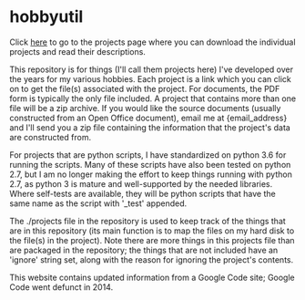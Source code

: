 # hobbyutil

Click [here](./project_list.md) to go to the projects page where you can download
the individual projects and read their descriptions.

This repository is for things (I'll call them projects here)  I've developed over
the years for my various hobbies.  Each project is a link which you can click on to
get the file(s) associated with the project.  For documents, the PDF form is
typically the only file included.  A project that contains more than one file will
be a zip archive.  If you would like the source documents (usually constructed from
an Open Office document), email me at {email_address} and I'll send you a zip file
containing the information that the project's data are constructed from.

For projects that are python scripts, I have standardized on python 3.6 for running
the scripts.  Many of these scripts have also been tested on python 2.7, but I am
no longer making the effort to keep things running with python 2.7, as python 3 is
mature and well-supported by the needed libraries.  Where self-tests are available,
they will be python scripts that have the same name as the script with '\_test'
appended.

The ./projects file in the repository is used to keep track of the things that are
in this repository (its main function is to map the files on my hard disk to the
file(s) in the project).  Note there are more things in this projects file than are
packaged in the repository; the things that are not included have an 'ignore'
string set, along with the reason for ignoring the project's contents.

This website contains updated information from a Google Code site; Google Code went
defunct in 2014.
